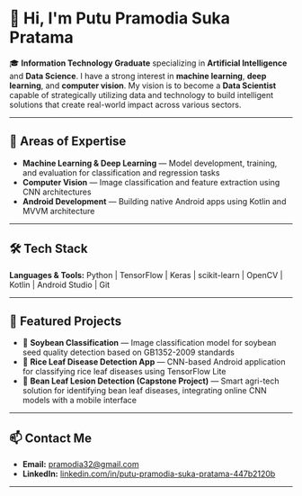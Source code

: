 # 👋 Hi, I'm Putu Pramodia Suka Pratama

🎓 **Information Technology Graduate** specializing in **Artificial Intelligence** and **Data Science**.
I have a strong interest in **machine learning**, **deep learning**, and **computer vision**.
My vision is to become a **Data Scientist** capable of strategically utilizing data and technology to build intelligent solutions that create real-world impact across various sectors.

---

## 🧠 Areas of Expertise

* **Machine Learning & Deep Learning** — Model development, training, and evaluation for classification and regression tasks
* **Computer Vision** — Image classification and feature extraction using CNN architectures
* **Android Development** — Building native Android apps using Kotlin and MVVM architecture

---

## 🛠️ Tech Stack

**Languages & Tools:**
Python | TensorFlow | Keras | scikit-learn | OpenCV | Kotlin | Android Studio | Git

---

## 🚀 Featured Projects

* 🫘 **Soybean Classification** — Image classification model for soybean seed quality detection based on GB1352-2009 standards
* 🌾 **Rice Leaf Disease Detection App** — CNN-based Android application for classifying rice leaf diseases using TensorFlow Lite
* 🌱 **Bean Leaf Lesion Detection (Capstone Project)** — Smart agri-tech solution for identifying bean leaf diseases, integrating online CNN models with a mobile interface

---

## 📫 Contact Me

* **Email:** [pramodia32@gmail.com](mailto:pramodia32@gmail.com)
* **LinkedIn:** [linkedin.com/in/putu-pramodia-suka-pratama-447b2120b](https://www.linkedin.com/in/putu-pramodia-suka-pratama-447b2120b/)

---
